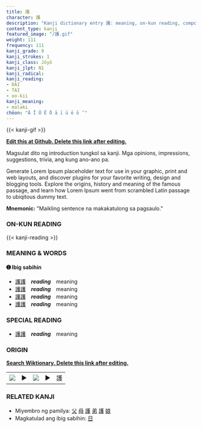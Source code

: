 ```yaml
---
title: 護
character: 護
description: "Kanji dictionary entry 護: meaning, on-kun reading, compounds, origin, related kanji"
content_type: kanji
featured_image: "/護.gif"
weight: 111
frequency: 111
kanji_grade: 9
kanji_strokes: 1
kanji_class: Jōyō
kanji_jlpt: N1
kanji_radical: 
kanji_reading: 
- DAI
- TAI
- oo-kii
kanji_meaning:
- malaki
chōon: "Ā Ī Ū Ē Ō ā ī ū ē ō ’"
---
```

[//]: # (Don't edit the line below. Kanji animated GIF code is automatically generated.)
{{< kanji-gif >}}

[//]: # (Edit below this line.)

**[Edit this at Github. Delete this link after editing.](https://github.com/tim0g/tim/tree/main/content/kanji/護/index.md)**

Magsulat dito ng introduction tungkol sa kanji. Mga opinions, impressions, suggestions, trivia, ang kung ano-ano pa.

Generate Lorem Ipsum placeholder text for use in your graphic, print and web layouts, and discover plugins for your favorite writing, design and blogging tools. Explore the origins, history and meaning of the famous passage, and learn how Lorem Ipsum went from scrambled Latin passage to ubiqitous dummy text.
 
**Mnemonic:** "Maikling sentence na makakatulong sa pagsaulo."

### ON-KUN READING

[//]: # (Don't edit the line below. ON-KUN READING code is automatically generated.)
{{< kanji-reading >}}

### MEANING & WORDS

#### ➊ **Ibig sabihin**
  - [護](../護)[護](../護)　***reading***　meaning
  - [護](../護)[護](../護)　***reading***　meaning
  - [護](../護)[護](../護)　***reading***　meaning
  - [護](../護)[護](../護)　***reading***　meaning

### SPECIAL READING
  - [護](../護)[護](../護)　***reading***　meaning

### ORIGIN

**[Search Wiktionary. Delete this link after editing.](https://wiktionary.org/wiki/護)**
<table class="kanji-table"><tr><td>
<img src="60px-護-bronze.svg.png">
</td><td>▶</td><td>
<img src="60px-護-oracle.svg.png">
</td><td>▶</td>
<td class="kanji-origin">護</td>
</tr></table>

### RELATED KANJI
- Miyembro ng pamilya: [父](../父) [母](../母) [護](../護) [弟](../弟) [護](../護) [娘](../娘)
- Magkatulad ang ibig sabihin: [日](../日)
